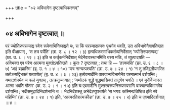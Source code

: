 +++
title = "०२ अविभागेन दृष्टत्वाधिकरणम्"

+++

## ०४ अविभागेन दृष्टत्वात् ॥

परं ज्योतिरुपसम्पद्य स्वेन रूपेणाभिनिष्पद्यते यः, स किं परस्मादात्मनः पृथगेव भवति, उत अविभागेनैवावतिष्ठत इति वीक्षायाम् , ‘स तत्र पर्येति’ (छा. उ. ८ । १२ । ३) इत्यधिकरणाधिकर्तव्यनिर्देशात् ‘ज्योतिरुपसम्पद्य’ (छा. उ. ८ । १२ । ३) इति च कर्तृकर्मनिर्देशात् भेदेनैवावस्थानमिति यस्य मतिः, तं व्युत्पादयति — अविभक्त एव परेण आत्मना मुक्तोऽवतिष्ठते । कुतः ? दृष्टत्वात् ; तथा हि — ‘तत्त्वमसि’ (छा. उ. ६ । ८ । ७) ‘अहं ब्रह्मास्मि’ (बृ. उ. १ । ४ । १०) ‘यत्र नान्यत्पश्यति’ (छा. उ. ७ । २४ । १) ‘न तु तद्द्वितीयमस्ति ततोऽन्यद्विभक्तं यत्पश्येत्’ (बृ. उ. ४ । ३ । २३) इत्येवमादीनि वाक्यान्यविभागेनैव परमात्मानं दर्शयन्ति ; यथादर्शनमेव च फलं युक्तम् , तत्क्रतुन्यायात् ; ‘यथोदकं शुद्धे शुद्धमासिक्तं तादृगेव भवति । एवं मुनेर्विजानत आत्मा भवति गौतम’ (क. उ. २ । १ । १५) इति च एवमादीनि मुक्तस्वरूपनिरूपणपराणि वाक्यान्यविभागमेव दर्शयन्ति ; नदीसमुद्रादिनिदर्शनानि च । भेदनिर्देशस्तु अभेदेऽप्युपचर्यते ‘स भगवः कस्मिन्प्रतिष्ठित इति स्वे महिम्नि’ (छा. उ. ७ । २४ । १) इति, ‘आत्मरतिरात्मक्रीडः’ (छा. उ. ७ । २५ । २) इति च एवमादिदर्शनात् ॥ ४ ॥
